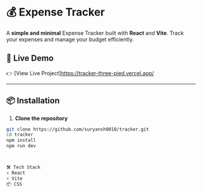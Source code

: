 # 💰 Expense Tracker
 
A **simple and minimal** Expense Tracker built with **React** and **Vite**. Track your expenses and manage your budget efficiently.

## 🚀 Live Demo  

👉 [View Live Project]https://tracker-three-pied.vercel.app/
  

---

## 📦 Installation
 

1. **Clone the repository**
```bash
git clone https://github.com/suryansh0010/tracker.git
cd tracker
npm install
npm run dev



🛠️ Tech Stack
⚛️ React
⚡ Vite
📦 CSS
